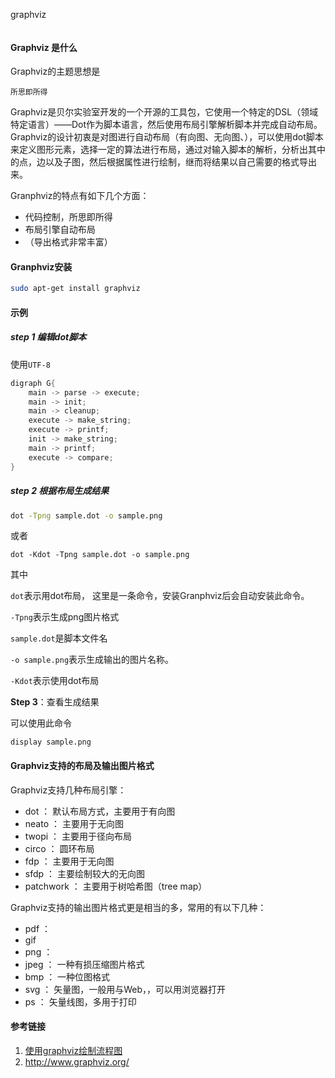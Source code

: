 

graphviz



```

```



#### Graphviz 是什么

Graphviz的主题思想是

```
所思即所得
```

Graphviz是贝尔实验室开发的一个开源的工具包，它使用一个特定的DSL（领域特定语言）——Dot作为脚本语言，然后使用布局引擎解析脚本并完成自动布局。Graphviz的设计初衷是对图进行自动布局（有向图、无向图、），可以使用dot脚本来定义图形元素，选择一定的算法进行布局，通过对输入脚本的解析，分析出其中的点，边以及子图，然后根据属性进行绘制，继而将结果以自己需要的格式导出来。

Granphviz的特点有如下几个方面：

- 代码控制，所思即所得
- 布局引擎自动布局
- （导出格式非常丰富）

#### Granphviz安装

```bash
sudo apt-get install graphviz
```

#### 示例

##### step 1 编辑dot脚本

使用`UTF-8`

```c++
digraph G{
    main -> parse -> execute;
    main -> init;
    main -> cleanup;
    execute -> make_string;
    execute -> printf;
    init -> make_string;
    main -> printf;
    execute -> compare;
}
```

##### step 2 根据布局生成结果

```bash
dot -Tpng sample.dot -o sample.png
```

或者

```
dot -Kdot -Tpng sample.dot -o sample.png
```

其中

`dot`表示用dot布局， 这里是一条命令，安装Granphviz后会自动安装此命令。

`-Tpng`表示生成png图片格式

`sample.dot`是脚本文件名

`-o sample.png`表示生成输出的图片名称。

`-Kdot`表示使用dot布局



**Step 3**：查看生成结果

可以使用此命令

```
display sample.png
```



#### Graphviz支持的布局及输出图片格式

Graphviz支持几种布局引擎：

- dot ： 默认布局方式，主要用于有向图
- neato ： 主要用于无向图
- twopi ： 主要用于径向布局
- circo ： 圆环布局
- fdp ： 主要用于无向图
- sfdp ： 主要绘制较大的无向图
- patchwork ： 主要用于树哈希图（tree map）

Graphviz支持的输出图片格式更是相当的多，常用的有以下几种：

- pdf ：
- gif
- png ：
- jpeg ： 一种有损压缩图片格式
- bmp ： 一种位图格式
- svg ： 矢量图，一般用与Web，，可以用浏览器打开
- ps ： 矢量线图，多用于打印







#### 参考链接

1. [使用graphviz绘制流程图](http://icodeit.org/2012/01/%E4%BD%BF%E7%94%A8graphviz%E7%BB%98%E5%88%B6%E6%B5%81%E7%A8%8B%E5%9B%BE/)
2. http://www.graphviz.org/